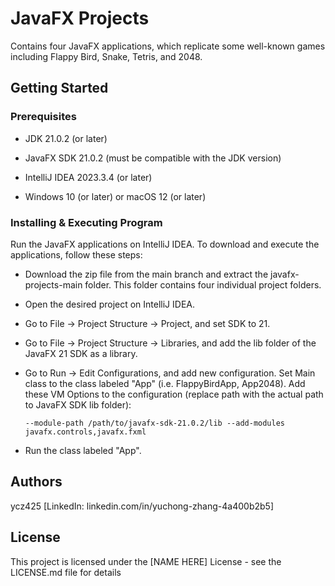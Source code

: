 # JavaFX Projects

Contains four JavaFX applications, which replicate some well-known games including Flappy Bird, Snake, Tetris, and 2048. 

## Getting Started

### Prerequisites

* JDK 21.0.2 (or later)
  
* JavaFX SDK 21.0.2 (must be compatible with the JDK version)
  
* IntelliJ IDEA 2023.3.4 (or later)
  
* Windows 10 (or later) or macOS 12 (or later)

### Installing & Executing Program

Run the JavaFX applications on IntelliJ IDEA. To download and execute the applications, follow these steps:

* Download the zip file from the main branch and extract the javafx-projects-main folder. This folder contains four individual project folders.
  
* Open the desired project on IntelliJ IDEA.
  
* Go to File -> Project Structure -> Project, and set SDK to 21.
  
* Go to File -> Project Structure -> Libraries, and add the lib folder of the JavaFX 21 SDK as a library.
  
* Go to Run -> Edit Configurations, and add new configuration. Set Main class to the class labeled "App" (i.e. FlappyBirdApp, App2048). Add these VM Options to the configuration (replace path with the actual path to JavaFX SDK lib folder):
  
  ```
  --module-path /path/to/javafx-sdk-21.0.2/lib --add-modules javafx.controls,javafx.fxml
  ```
  
* Run the class labeled "App".

## Authors

ycz425 [LinkedIn: linkedin.com/in/yuchong-zhang-4a400b2b5]

## License

This project is licensed under the [NAME HERE] License - see the LICENSE.md file for details

